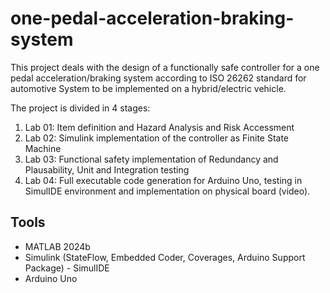 # one-pedal-acceleration-braking-system
This project deals with the design of a functionally safe controller for a one pedal acceleration/braking system according to ISO 26262 standard for automotive System to be implemented on a hybrid/electric vehicle. 

The project is divided in 4 stages:
1. Lab 01: Item definition and Hazard Analysis and Risk Accessment
2. Lab 02: Simulink implementation of the controller as Finite State Machine
3. Lab 03: Functional safety implementation of Redundancy and Plausability, Unit and Integration testing
4. Lab 04: Full executable code generation for Arduino Uno, testing in SimulIDE environment and implementation on physical board (video).

## Tools
- MATLAB 2024b
- Simulink (StateFlow, Embedded Coder, Coverages, Arduino Support Package)
- SimulIDE
- Arduino Uno
